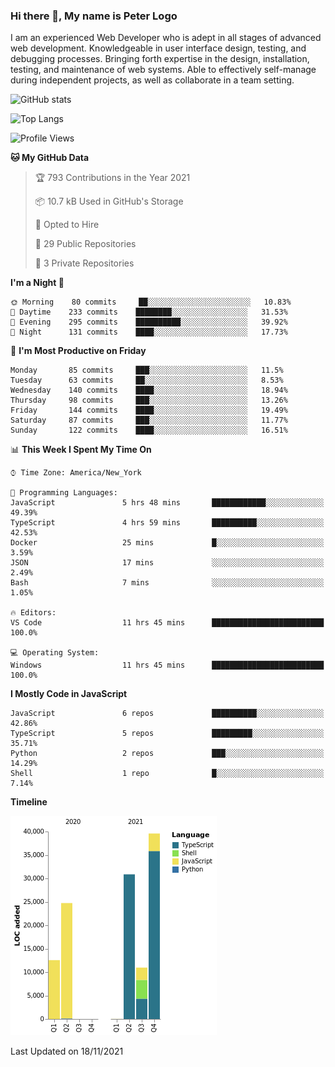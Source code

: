 ### Hi there 👋, My name is Peter Logo

I am an experienced Web Developer who is adept in all stages of advanced web development. Knowledgeable in user interface design, 
testing, and debugging processes. Bringing forth expertise in the design, installation, testing, and maintenance of web systems. 
Able to effectively self-manage during independent projects, as well as collaborate in a team setting.

![GitHub stats](https://github-readme-stats.vercel.app/api?username=peterlogo&show_icons=true&count_private=true&theme=dark)

![Top Langs](https://github-readme-stats.vercel.app/api/top-langs/?username=peterlogo&theme=dark&layout=compact&langs_count=8)

<!--START_SECTION:waka-->
![Profile Views](http://img.shields.io/badge/Profile%20Views-0-blue)

**🐱 My GitHub Data** 

> 🏆 793 Contributions in the Year 2021
 > 
> 📦 10.7 kB Used in GitHub's Storage 
 > 
> 💼 Opted to Hire
 > 
> 📜 29 Public Repositories 
 > 
> 🔑 3 Private Repositories  
 > 
**I'm a Night 🦉** 

```text
🌞 Morning    80 commits     ██░░░░░░░░░░░░░░░░░░░░░░░   10.83% 
🌆 Daytime    233 commits    ████████░░░░░░░░░░░░░░░░░   31.53% 
🌃 Evening    295 commits    ██████████░░░░░░░░░░░░░░░   39.92% 
🌙 Night      131 commits    ████░░░░░░░░░░░░░░░░░░░░░   17.73%

```
📅 **I'm Most Productive on Friday** 

```text
Monday       85 commits     ███░░░░░░░░░░░░░░░░░░░░░░   11.5% 
Tuesday      63 commits     ██░░░░░░░░░░░░░░░░░░░░░░░   8.53% 
Wednesday    140 commits    ████░░░░░░░░░░░░░░░░░░░░░   18.94% 
Thursday     98 commits     ███░░░░░░░░░░░░░░░░░░░░░░   13.26% 
Friday       144 commits    ████░░░░░░░░░░░░░░░░░░░░░   19.49% 
Saturday     87 commits     ███░░░░░░░░░░░░░░░░░░░░░░   11.77% 
Sunday       122 commits    ████░░░░░░░░░░░░░░░░░░░░░   16.51%

```


📊 **This Week I Spent My Time On** 

```text
⌚︎ Time Zone: America/New_York

💬 Programming Languages: 
JavaScript               5 hrs 48 mins       ████████████░░░░░░░░░░░░░   49.39% 
TypeScript               4 hrs 59 mins       ██████████░░░░░░░░░░░░░░░   42.53% 
Docker                   25 mins             █░░░░░░░░░░░░░░░░░░░░░░░░   3.59% 
JSON                     17 mins             ░░░░░░░░░░░░░░░░░░░░░░░░░   2.49% 
Bash                     7 mins              ░░░░░░░░░░░░░░░░░░░░░░░░░   1.05%

🔥 Editors: 
VS Code                  11 hrs 45 mins      █████████████████████████   100.0%

💻 Operating System: 
Windows                  11 hrs 45 mins      █████████████████████████   100.0%

```

**I Mostly Code in JavaScript** 

```text
JavaScript               6 repos             ██████████░░░░░░░░░░░░░░░   42.86% 
TypeScript               5 repos             █████████░░░░░░░░░░░░░░░░   35.71% 
Python                   2 repos             ███░░░░░░░░░░░░░░░░░░░░░░   14.29% 
Shell                    1 repo              █░░░░░░░░░░░░░░░░░░░░░░░░   7.14%

```


**Timeline**

![Chart not found](https://raw.githubusercontent.com/peterlogo/peterlogo/main/charts/bar_graph.png) 


 Last Updated on 18/11/2021
<!--END_SECTION:waka-->


